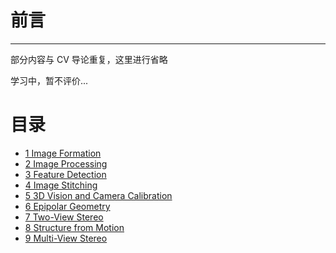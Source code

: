 # 前言

---

部分内容与 CV 导论重复，这里进行省略

学习中，暂不评价...

# 目录
- [1 Image Formation](https://lihua5487.github.io/Notes/CV/1%20Image%20Formation)
- [2 Image Processing](https://lihua5487.github.io/Notes/CV/2%20Image%20Processing)
- [3 Feature Detection](https://lihua5487.github.io/Notes/CV/3%20Feature%20Detection)
- [4 Image Stitching](https://lihua5487.github.io/Notes/CV/4%20Image%20Stitching)
- [5 3D Vision and Camera Calibration](https://lihua5487.github.io/Notes/CV/5%203D%20Vision%20and%20Camera%20Calibration)
- [6 Epipolar Geometry](https://lihua5487.github.io/Notes/CV/6%20Epipolar%20Geometry)
- [7 Two-View Stereo](https://lihua5487.github.io/Notes/CV/7%20Two-View%20Stereo)
- [8 Structure from Motion](https://lihua5487.github.io/Notes/CV/8%20Structure%20from%20Motion)
- [9 Multi-View Stereo](https://lihua5487.github.io/Notes/CV/9%20Multi-View%20Stereo)